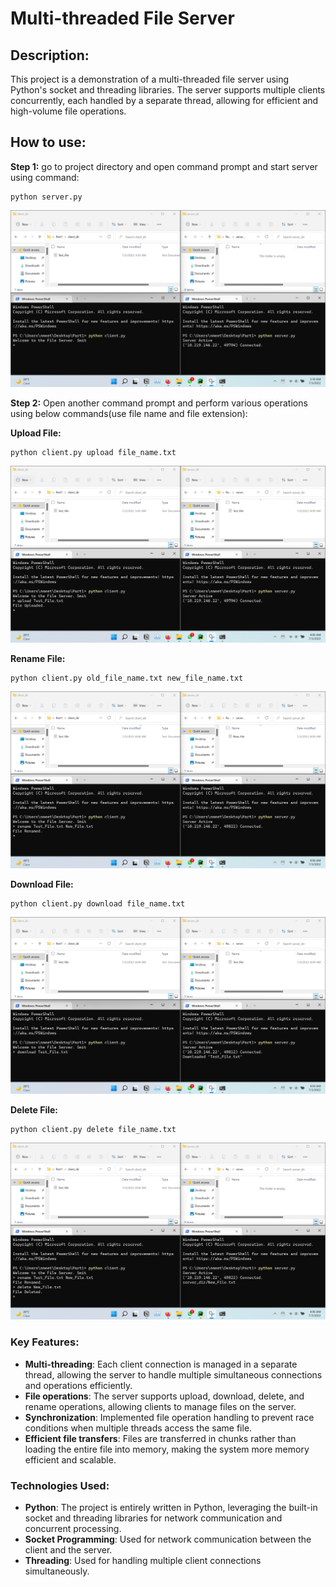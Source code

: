 # Multi-threaded File Server

## **Description:**

This project is a demonstration of a multi-threaded file server using Python's socket and threading libraries. The server supports multiple clients concurrently, each handled by a separate thread, allowing for efficient and high-volume file operations.

## **How to use:**

**Step 1:** go to project directory and open command prompt and start server using command:

```
python server.py
```

![Untitled](https://raw.githubusercontent.com/EliteArrow/multi-threaded-file-server/main/screenshots/Step_1.png)

**Step 2:** Open another command prompt and perform various operations using below commands(use file name and file extension):

**Upload File:**

```
python client.py upload file_name.txt
```

![Untitled](screenshots/step_2_upload.png)

**Rename File:**

```
python client.py old_file_name.txt new_file_name.txt
```

![Untitled](screenshots/step_2_rename.png)

**Download File:**

```
python client.py download file_name.txt
```

![Untitled](screenshots/step_2_download.png)

**Delete File:**

```
python client.py delete file_name.txt
```

![Untitled](screenshots/step_2_delete.png)

### **Key Features**:

- **Multi-threading**: Each client connection is managed in a separate thread, allowing the server to handle multiple simultaneous connections and operations efficiently.
- **File operations**: The server supports upload, download, delete, and rename operations, allowing clients to manage files on the server.
- **Synchronization**: Implemented file operation handling to prevent race conditions when multiple threads access the same file.
- **Efficient file transfers**: Files are transferred in chunks rather than loading the entire file into memory, making the system more memory efficient and scalable.

### **Technologies Used**:

- **Python**: The project is entirely written in Python, leveraging the built-in socket and threading libraries for network communication and concurrent processing.
- **Socket Programming**: Used for network communication between the client and the server.
- **Threading**: Used for handling multiple client connections simultaneously.
